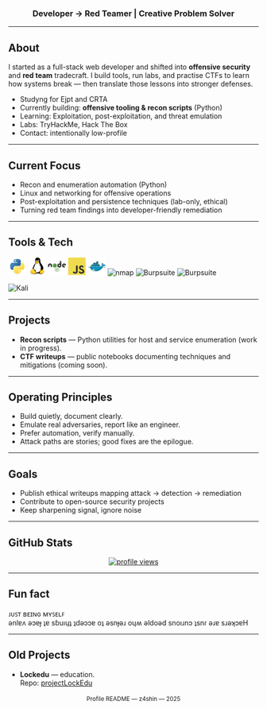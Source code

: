 <h3 align="center">Developer → Red Teamer | Creative Problem Solver</h3>

---

## About
I started as a full-stack web developer and shifted into **offensive security** and **red team** tradecraft. I build tools, run labs, and practise CTFs to learn how systems break — then translate those lessons into stronger defenses.

- Studyng for Ejpt and CRTA
- Currently building: **offensive tooling & recon scripts** (Python)
- Learning: Exploitation, post-exploitation, and threat emulation
- Labs: TryHackMe, Hack The Box
- Contact: intentionally low-profile

---

## Current Focus
- Recon and enumeration automation (Python)
- Linux and networking for offensive operations
- Post-exploitation and persistence techniques (lab-only, ethical)
- Turning red team findings into developer-friendly remediation

---

## Tools & Tech
<p align="left">
<p align="left"> <img src="https://raw.githubusercontent.com/devicons/devicon/master/icons/python/python-original.svg" alt="python" width="36" height="36"/> <img src="https://raw.githubusercontent.com/devicons/devicon/master/icons/linux/linux-original.svg" alt="linux" width="36" height="36"/> <img src="https://raw.githubusercontent.com/devicons/devicon/master/icons/nodejs/nodejs-original-wordmark.svg" alt="nodejs" width="36" height="36"/> <img src="https://raw.githubusercontent.com/devicons/devicon/master/icons/javascript/javascript-original.svg" alt="javascript" width="36" height="36"/> <img src="https://raw.githubusercontent.com/devicons/devicon/master/icons/docker/docker-original.svg" alt="docker" width="36" height="36"/> <img src="https://cdn.brandfetch.io/idCqcY6yWr/w/400/h/400/theme/dark/icon.png?c=1bxid64Mup7aczewSAYMX&t=1756548499635)" alt="nmap" width="36" height="36"/> <img src="https://www.kali.org/tools/burpsuite/images/burpsuite-logo.svg" alt="Burpsuite" width="36" height="36"/> <img src="https://cdn.brandfetch.io/idREYlLkpD/w/400/h/400/theme/dark/icon.png?c=1dxbfHSJFAPEGdCLU4o5B" alt="Burpsuite" width="36" height="36"/> </p><p align="left"> <img src="https://imgs.search.brave.com/tMs-XtONUpFiVMQHAlIzyytT--wi3ta6HyMCaLscuuw/rs:fit:860:0:0:0/g:ce/aHR0cHM6Ly9pbWFn/ZXMuc2Vla2xvZ28u/Y29tL2xvZ28tcG5n/LzQzLzIva2FsaS1s/aW51eC1sb2dvLXBu/Z19zZWVrbG9nby00/MzQxNDEucG5n" alt="Kali" width="36" height="36"/>



---

## Projects

- **Recon scripts** — Python utilities for host and service enumeration (work in progress).
- **CTF writeups** — public notebooks documenting techniques and mitigations (coming soon).

---

## Operating Principles
- Build quietly, document clearly.
- Emulate real adversaries, report like an engineer.
- Prefer automation, verify manually.
- Attack paths are stories; good fixes are the epilogue.

---

## Goals
- Publish ethical writeups mapping attack → detection → remediation
- Contribute to open-source security projects
- Keep sharpening signal, ignore noise

---

## GitHub Stats
<p align="center">
  <a href="https://github.com/YourUsername">
    <img alt="profile views" src="https://komarev.com/ghpvc/?username=YourUsername&color=ff69b4"/>
  </a>
</p>

---

## Fun fact
ᴊᴜꜱᴛ ʙᴇɪɴɢ ᴍʏꜱᴇʟꜰ  
ǝnlɐʌ ǝɔɐɟ ʇɐ sɓuıɥʇ ʇdǝɔɔɐ oʇ ǝsnɟǝɹ oɥʍ ǝldoǝd snoıɹnɔ ʇsnɾ ǝɹɐ sɹǝʞɔɐH

---

## Old Projects
- **Lockedu** — education.  
  Repo: [projectLockEdu](https://github.com/MiguelGC97/projectLockEdu)
  
<p align="center">
  <small>Profile README — z4shin — 2025</small>
</p>
